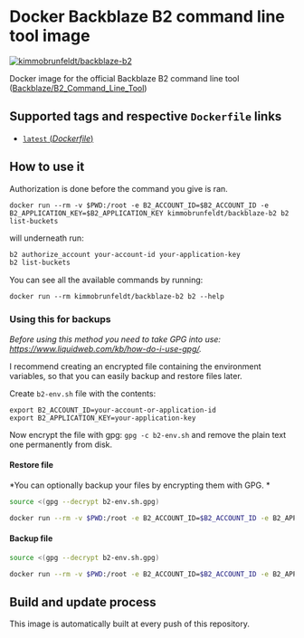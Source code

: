 # Docker Backblaze B2 command line tool image

[![kimmobrunfeldt/backblaze-b2](http://dockeri.co/image/kimmobrunfeldt/backblaze-b2)](https://registry.hub.docker.com/u/kimmobrunfeldt/backblaze-b2/)

Docker image for the official Backblaze B2 command line tool ([Backblaze/B2_Command_Line_Tool](https://github.com/Backblaze/B2_Command_Line_Tool))

## Supported tags and respective `Dockerfile` links

-	[`latest` (*Dockerfile*)](https://github.com/andreausu/docker-backblaze-b2/blob/master/Dockerfile)

## How to use it

Authorization is done before the command you give is ran.

```
docker run --rm -v $PWD:/root -e B2_ACCOUNT_ID=$B2_ACCOUNT_ID -e B2_APPLICATION_KEY=$B2_APPLICATION_KEY kimmobrunfeldt/backblaze-b2 b2 list-buckets
```

will underneath run:

```bash
b2 authorize_account your-account-id your-application-key
b2 list-buckets
```


You can see all the available commands by running:

```
docker run --rm kimmobrunfeldt/backblaze-b2 b2 --help
```

### Using this for backups 

*Before using this method you need to take GPG into use: https://www.liquidweb.com/kb/how-do-i-use-gpg/.*

I recommend creating an encrypted file containing the environment variables, so that you can easily backup and restore files later.

Create `b2-env.sh` file with the contents:

```
export B2_ACCOUNT_ID=your-account-or-application-id
export B2_APPLICATION_KEY=your-application-key
```

Now encrypt the file with gpg: `gpg -c b2-env.sh` and remove the plain text one permanently from disk.


#### Restore file

*You can optionally backup your files by encrypting them with GPG. *

```bash
source <(gpg --decrypt b2-env.sh.gpg)

docker run --rm -v $PWD:/root -e B2_ACCOUNT_ID=$B2_ACCOUNT_ID -e B2_APPLICATION_KEY=$B2_APPLICATION_KEY kimmobrunfeldt/backblaze-b2 b2 download_file_by_name MY_BUCKET file-name-in-bucket.tar.gz ./my-file-locally.tar.gz
```

#### Backup file


```bash
source <(gpg --decrypt b2-env.sh.gpg)

docker run --rm -v $PWD:/root -e B2_ACCOUNT_ID=$B2_ACCOUNT_ID -e B2_APPLICATION_KEY=$B2_APPLICATION_KEY kimmobrunfeldt/backblaze-b2 b2 upload-file MY_BUCKET ./my-file-locally.tar.gz file-name-in-bucket.tar.gz
```


## Build and update process

This image is automatically built at every push of this repository.

